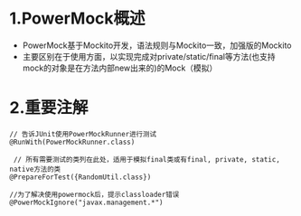 # 1.PowerMock概述
- PowerMock基于Mockito开发，语法规则与Mockito一致，加强版的Mockito
- 主要区别在于使用方面，以实现完成对private/static/final等方法(也支持mock的对象是在方法内部new出来的)的Mock（模拟）

# 2.重要注解
```
// 告诉JUnit使用PowerMockRunner进行测试
@RunWith(PowerMockRunner.class) 

 // 所有需要测试的类列在此处，适用于模拟final类或有final, private, static, native方法的类
@PrepareForTest({RandomUtil.class})

//为了解决使用powermock后，提示classloader错误
@PowerMockIgnore("javax.management.*") 
```




